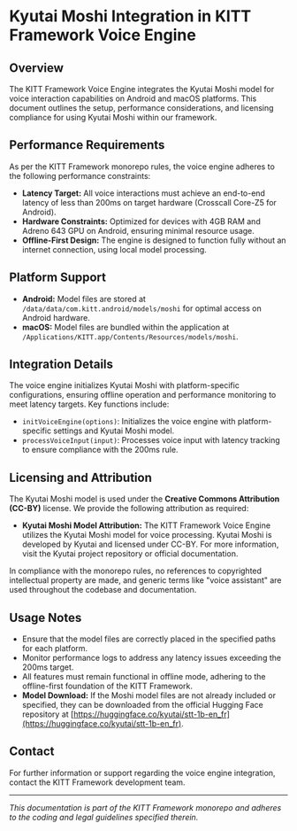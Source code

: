 # Kyutai Moshi Integration in KITT Framework Voice Engine

## Overview

The KITT Framework Voice Engine integrates the Kyutai Moshi model for voice interaction capabilities on Android and macOS platforms. This document outlines the setup, performance considerations, and licensing compliance for using Kyutai Moshi within our framework.

## Performance Requirements

As per the KITT Framework monorepo rules, the voice engine adheres to the following performance constraints:

- **Latency Target:** All voice interactions must achieve an end-to-end latency of less than 200ms on target hardware (Crosscall Core-Z5 for Android).
- **Hardware Constraints:** Optimized for devices with 4GB RAM and Adreno 643 GPU on Android, ensuring minimal resource usage.
- **Offline-First Design:** The engine is designed to function fully without an internet connection, using local model processing.

## Platform Support

- **Android:** Model files are stored at `/data/data/com.kitt.android/models/moshi` for optimal access on Android hardware.
- **macOS:** Model files are bundled within the application at `/Applications/KITT.app/Contents/Resources/models/moshi`.

## Integration Details

The voice engine initializes Kyutai Moshi with platform-specific configurations, ensuring offline operation and performance monitoring to meet latency targets. Key functions include:

- `initVoiceEngine(options)`: Initializes the voice engine with platform-specific settings and Kyutai Moshi model.
- `processVoiceInput(input)`: Processes voice input with latency tracking to ensure compliance with the 200ms rule.

## Licensing and Attribution

The Kyutai Moshi model is used under the **Creative Commons Attribution (CC-BY)** license. We provide the following attribution as required:

- **Kyutai Moshi Model Attribution:** The KITT Framework Voice Engine utilizes the Kyutai Moshi model for voice processing. Kyutai Moshi is developed by Kyutai and licensed under CC-BY. For more information, visit the Kyutai project repository or official documentation.

In compliance with the monorepo rules, no references to copyrighted intellectual property are made, and generic terms like "voice assistant" are used throughout the codebase and documentation.

## Usage Notes

- Ensure that the model files are correctly placed in the specified paths for each platform.
- Monitor performance logs to address any latency issues exceeding the 200ms target.
- All features must remain functional in offline mode, adhering to the offline-first foundation of the KITT Framework.
- **Model Download:** If the Moshi model files are not already included or specified, they can be downloaded from the official Hugging Face repository at [https://huggingface.co/kyutai/stt-1b-en_fr](https://huggingface.co/kyutai/stt-1b-en_fr).

## Contact

For further information or support regarding the voice engine integration, contact the KITT Framework development team.

---
*This documentation is part of the KITT Framework monorepo and adheres to the coding and legal guidelines specified therein.*
